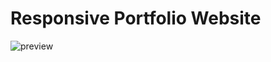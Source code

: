 # Responsive Portfolio Website
![preview](https://user-images.githubusercontent.com/68797642/195963179-238fbf54-80b1-4250-9570-bc1cbbf73181.png)

